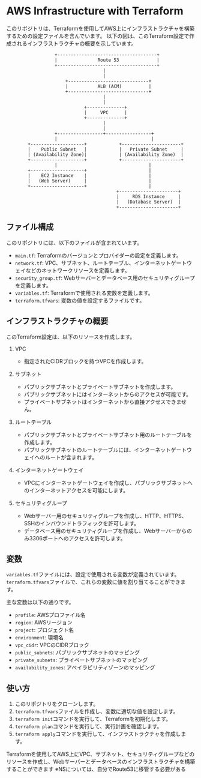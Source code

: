 # AWS Infrastructure with Terraform

このリポジトリは、Terraformを使用してAWS上にインフラストラクチャを構築するための設定ファイルを含んでいます。
以下の図は、このTerraform設定で作成されるインフラストラクチャの概要を示しています。

```ascii
                  +-------------------------------------+
                  |               Route 53              |
                  +-------------------------------------+
                                    |
                                    |
                      +------------------------------+
                      |           ALB (ACM)          |
                      +------------------------------+
                                    |
                                    |
                             +--------------+
                             |     VPC      |
                             +--------------+
                                    |
                                    |
                  +-----------------+-----------------+
                  |                                   |
        +--------------------+            +----------------------+
        |    Public Subnet   |            |   Private Subnet     |
        | (Availability Zone)|            | (Availability Zone)  |
        +--------------------+            +----------------------+
                  |                                  |
        +--------------------+                       |
        |    EC2 Instance    |                       |
        |   (Web Server)     |                       |
        +--------------------+                       |
                                         +----------------------+
                                         |     RDS Instance     |
                                         |   (Database Server)  |
                                         +----------------------+

```

## ファイル構成
このリポジトリには、以下のファイルが含まれています。

- `main.tf`: Terraformのバージョンとプロバイダーの設定を定義します。
- `network.tf`: VPC、サブネット、ルートテーブル、インターネットゲートウェイなどのネットワークリソースを定義します。
- `security_group.tf`: Webサーバーとデータベース用のセキュリティグループを定義します。
- `variables.tf`: Terraformで使用される変数を定義します。
- `terraform.tfvars`: 変数の値を設定するファイルです。

## インフラストラクチャの概要

このTerraform設定は、以下のリソースを作成します。

1. VPC
   - 指定されたCIDRブロックを持つVPCを作成します。

2. サブネット
   - パブリックサブネットとプライベートサブネットを作成します。
   - パブリックサブネットにはインターネットからのアクセスが可能です。
   - プライベートサブネットはインターネットから直接アクセスできません。

3. ルートテーブル
   - パブリックサブネットとプライベートサブネット用のルートテーブルを作成します。
   - パブリックサブネットのルートテーブルには、インターネットゲートウェイへのルートが含まれます。

4. インターネットゲートウェイ
   - VPCにインターネットゲートウェイを作成し、パブリックサブネットへのインターネットアクセスを可能にします。

5. セキュリティグループ
   - Webサーバー用のセキュリティグループを作成し、HTTP、HTTPS、SSHのインバウンドトラフィックを許可します。
   - データベース用のセキュリティグループを作成し、Webサーバーからのみ3306ポートへのアクセスを許可します。

## 変数

`variables.tf`ファイルには、設定で使用される変数が定義されています。`terraform.tfvars`ファイルで、これらの変数に値を割り当てることができます。

主な変数は以下の通りです。

- `profile`: AWSプロファイル名
- `region`: AWSリージョン
- `project`: プロジェクト名
- `environment`: 環境名
- `vpc_cidr`: VPCのCIDRブロック
- `public_subnets`: パブリックサブネットのマッピング
- `private_subnets`: プライベートサブネットのマッピング
- `availability_zones`: アベイラビリティゾーンのマッピング

## 使い方

1. このリポジトリをクローンします。
2. `terraform.tfvars`ファイルを作成し、変数に適切な値を設定します。
3. `terraform init`コマンドを実行して、Terraformを初期化します。
4. `terraform plan`コマンドを実行して、実行計画を確認します。
5. `terraform apply`コマンドを実行して、インフラストラクチャを作成します。

Terraformを使用してAWS上にVPC、サブネット、セキュリティグループなどのリソースを作成し、Webサーバーとデータベースのインフラストラクチャを構築することができます
※NSについては、自分でRoute53に移管する必要がある
